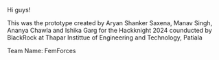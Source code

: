 Hi guys!

This was the prototype created by Aryan Shanker Saxena, Manav Singh, Ananya Chawla and Ishika Garg for the Hackknight 2024 counducted by BlackRock at Thapar Instittue of Engineering and Technology, Patiala

Team Name: FemForces
